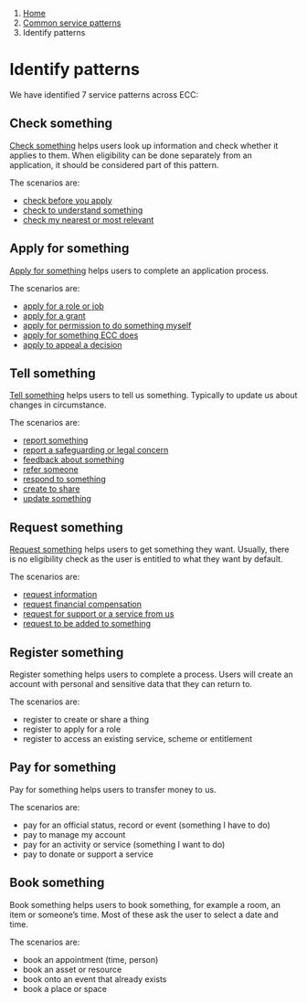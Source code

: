 1. [Home](/docs/core/contents)
2. [Common service patterns](docs/documentation/core/common-service-patterns/overview)
3. Identify patterns

# Identify patterns

We have identified 7 service patterns across ECC:

## Check something
[Check something](docs/documentation/core/common-service-patterns/service-patterns/check-something/overview) helps users look up information and check whether it applies to them. When eligibility can be done separately from an application, it should be considered part of this pattern.

The scenarios are:

* [check before you apply](docs/documentation/core/common-service-patterns/service-patterns/check-something/check-before-you-apply/overview)
* [check to understand something](docs/documentation/core/common-service-patterns/service-patterns/check-something/check-to-understand-something/overview)
* [check my nearest or most relevant](docs/documentation/core/common-service-patterns/service-patterns/check-something/check-my-nearest/overview)

## Apply for something
[Apply for something](docs/documentation/core/common-service-patterns/service-patterns/apply-for-something/overview) helps users to complete an application process.

The scenarios are:

* [apply for a role or job](docs/documentation/core/common-service-patterns/service-patterns/apply-for-something/apply-for-a-role/overview)
* [apply for a grant](docs/documentation/core/common-service-patterns/service-patterns/apply-for-something/apply-for-a-grant/overview)
* [apply for permission to do something myself](docs/documentation/core/common-service-patterns/service-patterns/apply-for-something/apply-for-permission-to-do-something-myself/overview)
* [apply for something ECC does](docs/documentation/core/common-service-patterns/service-patterns/apply-for-something/apply-for-something-ecc-does/overview)
* [apply to appeal a decision](docs/documentation/core/common-service-patterns/service-patterns/apply-for-something/apply-to-appeal-a-decision/overview)

## Tell something
[Tell something](docs/documentation/core/common-service-patterns/service-patterns/tell-something/overview) helps users to tell us something. Typically to update us about changes in circumstance. 

The scenarios are:

* [report something](docs/documentation/core/common-service-patterns/service-patterns/tell-something/report-something/overview)
* [report a safeguarding or legal concern](docs/documentation/core/common-service-patterns/service-patterns/tell-something/report-a-safeguarding-or-legal-concern/overview)
* [feedback about something](docs/documentation/core/common-service-patterns/service-patterns/tell-something/feedback-about-something/overview)
* [refer someone](docs/documentation/core/common-service-patterns/service-patterns/tell-something/refer-someone/overview)
* [respond to something](docs/documentation/core/common-service-patterns/service-patterns/tell-something/respond-to-something/overview)
* [create to share](docs/documentation/core/common-service-patterns/service-patterns/tell-something/create-to-share/overview)
* [update something](docs/documentation/core/common-service-patterns/service-patterns/tell-something/update-something/overview)

## Request something
[Request something](docs/documentation/core/common-service-patterns/service-patterns/request-something/overview) helps users to get something they want. Usually, there is no eligibility check as the user is entitled to what they want by default.

The scenarios are:

* [request information](docs/documentation/core/common-service-patterns/service-patterns/request-something/request-information/overview)
* [request financial compensation](docs/documentation/core/common-service-patterns/service-patterns/request-something/request-financial-compensation/overview)
* [request for support or a service from us](docs/documentation/core/common-service-patterns/service-patterns/request-something/request-for-support-from-the-council/overview)
* [request to be added to something](docs/documentation/core/common-service-patterns/service-patterns/request-something/request-to-be-added-to-something/overview)

## Register something
Register something helps users to complete a process. Users will create an account with personal and sensitive data that they can return to.

The scenarios are:

* register to create or share a thing
* register to apply for a role
* register to access an existing service, scheme or entitlement

## Pay for something
Pay for something helps users to transfer money to us.

The scenarios are:

* pay for an official status, record or event (something I have to do)
* pay to manage my account
* pay for an activity or service (something I want to do)
* pay to donate or support a service

## Book something
Book something helps users to book something, for example a room, an item or someone’s time. Most of these ask the user to select a date and time.

The scenarios are:

* book an appointment (time, person)
* book an asset or resource
* book onto an event that already exists
* book a place or space
